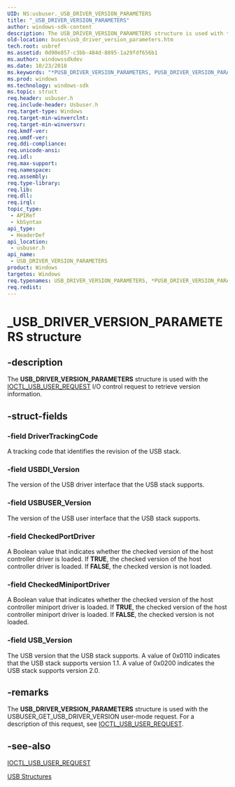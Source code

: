 ```yaml
---
UID: NS:usbuser._USB_DRIVER_VERSION_PARAMETERS
title: "_USB_DRIVER_VERSION_PARAMETERS"
author: windows-sdk-content
description: The USB_DRIVER_VERSION_PARAMETERS structure is used with the IOCTL_USB_USER_REQUEST I/O control request to retrieve version information.
old-location: buses\usb_driver_version_parameters.htm
tech.root: usbref
ms.assetid: 0d90e857-c3bb-484d-8895-1a29fdf656b1
ms.author: windowssdkdev
ms.date: 10/23/2018
ms.keywords: "*PUSB_DRIVER_VERSION_PARAMETERS, PUSB_DRIVER_VERSION_PARAMETERS, PUSB_DRIVER_VERSION_PARAMETERS structure pointer [Buses], USB_DRIVER_VERSION_PARAMETERS, USB_DRIVER_VERSION_PARAMETERS structure [Buses], _USB_DRIVER_VERSION_PARAMETERS, buses.usb_driver_version_parameters, usbstrct_267b4211-9852-45ca-afde-9aa35274af90.xml, usbuser/PUSB_DRIVER_VERSION_PARAMETERS, usbuser/USB_DRIVER_VERSION_PARAMETERS"
ms.prod: windows
ms.technology: windows-sdk
ms.topic: struct
req.header: usbuser.h
req.include-header: Usbuser.h
req.target-type: Windows
req.target-min-winverclnt: 
req.target-min-winversvr: 
req.kmdf-ver: 
req.umdf-ver: 
req.ddi-compliance: 
req.unicode-ansi: 
req.idl: 
req.max-support: 
req.namespace: 
req.assembly: 
req.type-library: 
req.lib: 
req.dll: 
req.irql: 
topic_type:
 - APIRef
 - kbSyntax
api_type:
 - HeaderDef
api_location:
 - usbuser.h
api_name:
 - USB_DRIVER_VERSION_PARAMETERS
product: Windows
targetos: Windows
req.typenames: USB_DRIVER_VERSION_PARAMETERS, *PUSB_DRIVER_VERSION_PARAMETERS
req.redist: 
---
```


# _USB_DRIVER_VERSION_PARAMETERS structure


## -description


The <b>USB_DRIVER_VERSION_PARAMETERS</b> structure is used with the <a href="https://msdn.microsoft.com/6aba5cf4-a9fa-4d10-a212-acc79e00fa9b">IOCTL_USB_USER_REQUEST</a> I/O control request to retrieve version information.


## -struct-fields




### -field DriverTrackingCode

A tracking code that identifies the revision of the USB stack.


### -field USBDI_Version

The version of the USB driver interface that the USB stack supports.


### -field USBUSER_Version

The version of the USB user interface that the USB stack supports.


### -field CheckedPortDriver

A Boolean value that indicates whether the checked version of the host controller driver is loaded. If <b>TRUE</b>, the checked version of the host controller driver is loaded. If <b>FALSE</b>, the checked version is not loaded.


### -field CheckedMiniportDriver

A Boolean value that indicates whether the checked version of the host controller miniport driver is loaded. If <b>TRUE</b>, the checked version of the host controller miniport driver is loaded. If <b>FALSE</b>, the checked version is not loaded.


### -field USB_Version

The USB version that the USB stack supports. A value of 0x0110 indicates that the USB stack supports version 1.1. A value of 0x0200 indicates the USB stack supports version 2.0.


## -remarks



The <b>USB_DRIVER_VERSION_PARAMETERS</b> structure is used with the USBUSER_GET_USB_DRIVER_VERSION user-mode request. For a description of this request, see <a href="https://msdn.microsoft.com/6aba5cf4-a9fa-4d10-a212-acc79e00fa9b">IOCTL_USB_USER_REQUEST</a>.




## -see-also




<a href="https://msdn.microsoft.com/6aba5cf4-a9fa-4d10-a212-acc79e00fa9b">IOCTL_USB_USER_REQUEST</a>



<a href="https://msdn.microsoft.com/8ca7033d-6586-4c34-b940-67ddfbe21af9">USB Structures</a>
 

 

